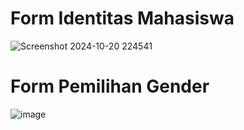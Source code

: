# Form Identitas Mahasiswa
![Screenshot 2024-10-20 224541](https://github.com/user-attachments/assets/7c4b732b-80cf-4f28-b69c-031fed7b5126)

# Form Pemilihan Gender
![image](https://github.com/user-attachments/assets/b697c371-caee-45fb-aedd-e28e704047f6)
